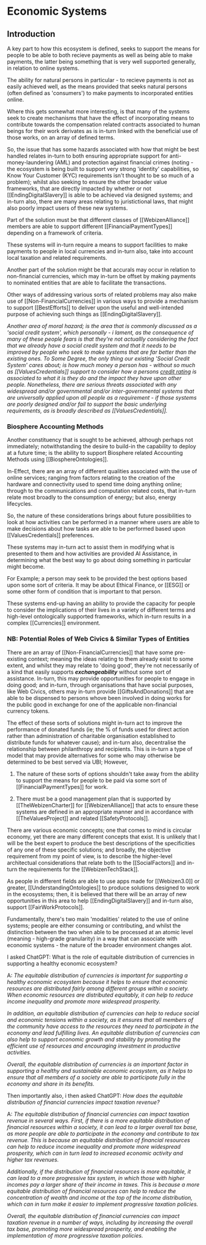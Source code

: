 # Economic Systems 

## Introduction

A key part to how this ecosystem is defined, seeks to support the means for people to be able to both recieve payments as well as being able to make payments, the latter being something that is very well supported generally, in relation to online systems.

The ability for natural persons in particular - to recieve payments is not as easily achieved well, as the means provided that seeks natural persons (often defined as 'consumers') to make payments to incorporated entities online.

Where this gets somewhat more interesting, is that many of the systems seek to create mechanisms that have the effect of incorporating means to contribute towards the compensation related contracts associated to human beings for their work derivates as is in-turn linked with the beneficial use of those works, on an array of defined terms. 

So, the issue that has some hazards associated with how that might be best handled relates in-turn to both ensuring appropriate support for anti-money-laundering (AML) and protection against financial crimes (noting - the ecosystem is being built to support very strong 'identity' capabilities, so Know Your Customer (KYC) requirements isn't thought to be so much of a problem); whilst also seeking to ensure the other broader value frameworks, that are directly impacted by whether or not [[EndingDigitalSlavery]] is able to be achieved via designed systems; and in-turn also, there are many areas relating to juristictional laws, that might also poorly impact users of these new systems.  

Part of the solution must be that different classes of [[WebizenAlliance]] members are able to support different [[FinancialPaymentTypes]] depending on a framework of criteria.  

These systems will in-turn require a means to support facilities to make payments to people in local currencies and in-turn also, take into account local taxation and related requirements. 

Another part of the solution might be that accurals may occur in relation to non-financial currencies, which may in-turn be offset by making payments to nominated entities that are able to facilitate the transactions.  

Other ways of addressing various sorts of related problems may also make use of [[Non-FinancialCurrencies]] in various ways to provide a mechanism to support [[BestEfforts]] to deliver upon the useful and well-intended purpose of achieving such things as [[EndingDigitalSlavery]].

*Another area of moral hazard; is the area that is commonly discussed as a 'social credit system', which personally - i lament, as the consequence of many of these people fears is that they're not actuallly considering the fact that we already have a social credit system and that it needs to be improved by people who seek to make systems that are far better than the existing ones.  To Some Degree, the only thing our existing 'Social Credit System' cares about; is how much money a person has - without so much as [[ValuesCredentials]] support to consider how a persons [credit rating](https://en.wikipedia.org/wiki/Credit_rating) is associated to what it is they do and the impact they have upon other people.  Nonetheless, there are serious threats associated with any widespread and/or governmental and/or inter-governmental systems that are universally applied upon all people as a requirement - if those systems are poorly designed and/or fail to support the basic underlying requirements, as is broadly described as [[ValuesCredentials]].*

### Biosphere Accounting Methods

Another constituency that is sought to be achieved, although perhaps not immediately; notwithstanding the desire to build-in the capability to deploy at a future time; is the ability to support Biosphere related Accounting Methods using [[BiosphereOntologies]].

In-Effect, there are an array of different qualities associated with the use of online services; ranging from factors relating to the creation of the hardware and connectivity used to spend time doing anything online; through to the communications and computation related costs, that in-turn relate most broadly to the consumption of energy; but also, energy lifecycles.

So, the nature of these considerations brings about future possibilities to look at how activities can be performed in a manner where users are able to make decisions about how tasks are able to be performed based upon [[ValuesCredentials]] preferences. 

These systems may in-turn act to assist them in modifying what is presented to them and how activities are provided AI Assistance, in determining what the best way to go about doing something in particular might become. 

For Example; a person may seek to be provided the best options based upon some sort of criteria.  It may be about Ethical Finance, or [[ESG]] or some other form of condition that is important to that person.   

These systems end-up having an ability to provide the capacity for people to consider the implications of their lives in a variety of different terms and high-level ontologically supported frameworks, which in-turn results in a complex [[Currencies]] environment.  

### NB: Potential Roles of Web Civics & Similar Types of Entities

There are an array of [[Non-FinancialCurrencies]] that have some pre-existing context; meaning the ideas relating to them already exist to some extent, and whilst they may relate to 'doing good', they're not necessarily of a kind that easily supports ***exchangeability*** without some sort of assistance.  In-turn, this may provide opportunities for people to engage in doing good; and in-turn, through organisations that have social purposes, like Web Civics, others may in-turn provide [[GiftsAndDonations]] that are able to be dispensed to persons whove been involved in doing works for the public good in exchange for one of the applicable non-financial currency tokens.  

The effect of these sorts of solutions might in-turn act to improve the performance of donated funds (ie; the % of funds used for direct action rather than administration of charitable organisation established to distribute funds for whatever cause); and in-turn also, decentralise the relationship between philanthropy and recipients.  This is in-turn a type of model that may provide alternatives for some who may otherwise be determined to be best served via UBI; However, 

1. The nature of these sorts of options shouldn't take away from the ability to support the means for people to be paid via some sort of [[FinancialPaymentTypes]] for work.
   
2. There must be a good management plan that is supported by [[TheWebizenCharter]] for [[WebizenAlliance]] that acts to ensure these systems are defined in an appropriate manner and in accordance with [[TheValuesProject]] and related [[SafetyProtocols]].

There are various economic concepts; one that comes to mind is circular economy, yet there are many different concepts that exist.  It is unlikely that I will be the best expert to produce the best descriptions of the specificities of any one of these specific solutions; and broadly, the objective requirement from my point of view, is to describe the higher-level architectual considerations that relate both to the [[SocialFactors]] and in-turn the requirements for the [[WebizenTechStack]].

As people in different fields are able to use apps made for [[Webizen3.0]] or greater, [[UnderstandingOntologies]] to produce solutions designed to work in the ecosystems; then, it is believed that there will be an array of new opportunities in this area to help [[EndingDigitalSlavery]] and in-turn also, support [[FairWorkProtocols]].

Fundamentally, there's two main 'modalities' related to the use of online systems; people are either consuming or contributing, and whilst the distinction between the two when able to be processed at an atomic level (meaning - high-grade granularity) in a way that can associate with economic systems - the nature of the broader environment changes alot. 

I asked ChatGPT: What is the role of equitable distribution of currencies in supporting a healthy economic ecosystem?

A:  *The equitable distribution of currencies is important for supporting a healthy economic ecosystem because it helps to ensure that economic resources are distributed fairly among different groups within a society. When economic resources are distributed equitably, it can help to reduce income inequality and promote more widespread prosperity.*

*In addition, an equitable distribution of currencies can help to reduce social and economic tensions within a society, as it ensures that all members of the community have access to the resources they need to participate in the economy and lead fulfilling lives. An equitable distribution of currencies can also help to support economic growth and stability by promoting the efficient use of resources and encouraging investment in productive activities.*

*Overall, the equitable distribution of currencies is an important factor in supporting a healthy and sustainable economic ecosystem, as it helps to ensure that all members of a society are able to participate fully in the economy and share in its benefits.*

Then importantly also, i then asked ChatGPT: *How does the equitable distribution of financial currencies impact taxation revenue?*

A: *The equitable distribution of financial currencies can impact taxation revenue in several ways. First, if there is a more equitable distribution of financial resources within a society, it can lead to a larger overall tax base, as more people are able to participate in the economy and contribute to tax revenue. This is because an equitable distribution of financial resources can help to reduce income inequality and promote more widespread prosperity, which can in turn lead to increased economic activity and higher tax revenues.*

*Additionally, if the distribution of financial resources is more equitable, it can lead to a more progressive tax system, in which those with higher incomes pay a larger share of their income in taxes. This is because a more equitable distribution of financial resources can help to reduce the concentration of wealth and income at the top of the income distribution, which can in turn make it easier to implement progressive taxation policies.*

*Overall, the equitable distribution of financial currencies can impact taxation revenue in a number of ways, including by increasing the overall tax base, promoting more widespread prosperity, and enabling the implementation of more progressive taxation policies.*

